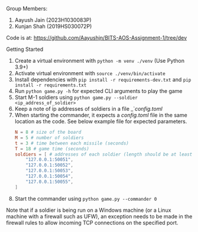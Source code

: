 Group Members:

1. Aayush Jain (2023H1030083P)
2. Kunjan Shah (2019HS030072P)

Code is at: https://github.com/Aayushjn/BITS-AOS-Assignment-1/tree/dev

Getting Started

1. Create a virtual environment with `python -m venv ./venv` (Use Python 3.9+)
2. Activate virtual environment with `source ./venv/bin/activate`
3. Install dependencies with `pip install -r requirements-dev.txt` and `pip install -r requirements.txt`
4. Run `python game.py -h` for expected CLI arguments to play the game
5. Start M-1 soldiers using `python game.py --soldier <ip_address_of_soldier>`
6. Keep a note of ip addresses of soldiers in a file _`_config.toml_
7. When starting the commander, it expects a _config.toml_ file in the same location as the code. See below example file for expected parameters.
   ```toml
   N = 8 # size of the board
   M = 5 # number of soldiers
   t = 3 # time between each missile (seconds)
   T = 18 # game time (seconds)
   soldiers = [ # addresses of each soldier (length should be at least M)
       "127.0.0.1:50051",
       "127.0.0.1:50052",
       "127.0.0.1:50053",
       "127.0.0.1:50054",
       "127.0.0.1:50055",
   ]
   ```
8. Start the commander using `python game.py --commander 0` 

Note that if a soldier is being run on a Windows machine (or a Linux machine with a firewall such as UFW), an
exception needs to be made in the firewall rules to allow incoming TCP connections on the specified port.